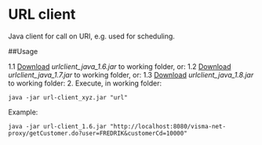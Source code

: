 # URL client

Java client for call on URI, e.g. used for scheduling.

##Usage

 1.1  [Download](https://github.com/SystemaAS/url-client/tree/master/build/target/urlclient_java_1.6.jar)  *urlclient_java_1.6.jar* to working folder, or:
 1.2  [Download](https://github.com/SystemaAS/url-client/tree/master/build/target/urlclient_java_1.7.jar)  *urlclient_java_1.7.jar* to working folder, or:
 1.3  [Download](https://github.com/SystemaAS/url-client/tree/master/build/target/urlclient_java_1.8.jar)  *urlclient_java_1.8.jar* to working folder:
 2. Execute, in working folder:
 
	java -jar url-client_xyz.jar "url"
	
Example:

	java -jar url-client_1.6.jar "http://localhost:8080/visma-net-proxy/getCustomer.do?user=FREDRIK&customerCd=10000"

